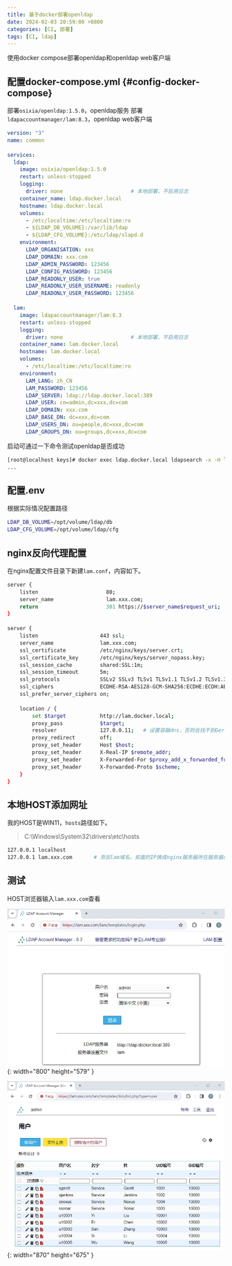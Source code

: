```yaml
---
title: 基于docker部署openldap
date: 2024-02-03 20:59:00 +0800
categories: [CI, 部署]
tags: [CI, ldap]
---
```

使用docker compose部署openldap和openldap web客户端
## 配置docker-compose.yml {#config-docker-compose}
部署`osixia/openldap:1.5.0`，openldap服务
部署`ldapaccountmanager/lam:8.3`，openldap web客户端
```yaml
version: "3"
name: common

services:
  ldap:
    image: osixia/openldap:1.5.0
    restart: unless-stopped
    logging:
      driver: none                      # 本地部署，不启用日志
    container_name: ldap.docker.local
    hostname: ldap.docker.local
    volumes:
      - /etc/localtime:/etc/localtime:ro
      - ${LDAP_DB_VOLUME}:/var/lib/ldap
      - ${LDAP_CFG_VOLUME}:/etc/ldap/slapd.d
    environment:
      LDAP_ORGANISATION: xxx
      LDAP_DOMAIN: xxx.com
      LDAP_ADMIN_PASSWORD: 123456
      LDAP_CONFIG_PASSWORD: 123456
      LDAP_READONLY_USER: true
      LDAP_READONLY_USER_USERNAME: readonly
      LDAP_READONLY_USER_PASSWORD: 123456

  lam:
    image: ldapaccountmanager/lam:8.3
    restart: unless-stopped
    logging:
      driver: none                      # 本地部署，不启用日志
    container_name: lam.docker.local
    hostname: lam.docker.local
    volumes:
      - /etc/localtime:/etc/localtime:ro
    environment:
      LAM_LANG: zh_CN
      LAM_PASSWORD: 123456
      LDAP_SERVER: ldap://ldap.docker.local:389
      LDAP_USER: cn=admin,dc=xxx,dc=com
      LDAP_DOMAIN: xxx.com
      LDAP_BASE_DN: dc=xxx,dc=com
      LDAP_USERS_DN: ou=people,dc=xxx,dc=com
      LDAP_GROUPS_DN: ou=groups,dc=xxx,dc=com
```
启动可通过一下命令测试openldap是否成功
```sh
[root@localhost keys]# docker exec ldap.docker.local ldapsearch -x -H ldap://localhost -b dc=xxx,dc=com -D "cn=admin,dc=xxx,dc=com" -w 123456
...
```
## 配置.env
根据实际情况配置路径
```sh
LDAP_DB_VOLUME=/opt/volume/ldap/db
LDAP_CFG_VOLUME=/opt/volume/ldap/cfg
```
## nginx反向代理配置
在nginx配置文件目录下新建`lam.conf`，内容如下。
```sh
server {
    listen                      80;
    server_name                 lam.xxx.com;
    return                      301 https://$server_name$request_uri;
}

server {
    listen                    443 ssl;
    server_name               lam.xxx.com;
    ssl_certificate           /etc/nginx/keys/server.crt;
    ssl_certificate_key       /etc/nginx/keys/server_nopass.key;
    ssl_session_cache         shared:SSL:1m;
    ssl_session_timeout       5m;
    ssl_protocols             SSLv2 SSLv3 TLSv1 TLSv1.1 TLSv1.2 TLSv1.3;
    ssl_ciphers               ECDHE-RSA-AES128-GCM-SHA256:ECDHE:ECDH:AES:HIGH:!NULL:!aNULL:!MD5:!ADH:!RC4;
    ssl_prefer_server_ciphers on;

    location / {
        set $target           http://lam.docker.local;
        proxy_pass            $target;
        resolver              127.0.0.11;   # 设置容器dns，否则会找不到Gerrit服务器
        proxy_redirect        off; 
        proxy_set_header      Host $host; 
        proxy_set_header      X-Real-IP $remote_addr; 
        proxy_set_header      X-Forwarded-For $proxy_add_x_forwarded_for;
        proxy_set_header      X-Forwarded-Proto $scheme;
    }
}
```
## 本地HOST添加网址
我的HOST是WIN11，`hosts`路径如下。
> C:\Windows\System32\drivers\etc\hosts
```sh
127.0.0.1 localhost
127.0.0.1 lam.xxx.com       # 添加lam域名，前面的IP换成nginx服务器所在服务器的IP
```

## 测试
HOST浏览器输入`lam.xxx.com`查看

![Desktop View](/static/images/202402/20240203_01.jpg){: width="800" height="579" }

![Desktop View](/static/images/202402/20240203_02.jpg){: width="870" height="675" }
